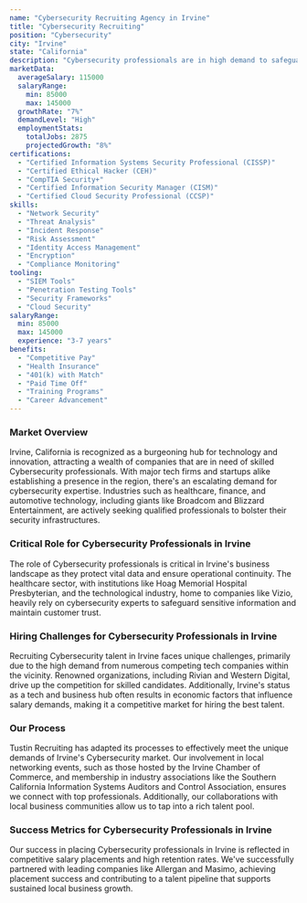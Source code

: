 ```yaml
---
name: "Cybersecurity Recruiting Agency in Irvine"
title: "Cybersecurity Recruiting"
position: "Cybersecurity"
city: "Irvine"
state: "California"
description: "Cybersecurity professionals are in high demand to safeguard digital infrastructures against increasing threats."
marketData:
  averageSalary: 115000
  salaryRange:
    min: 85000
    max: 145000
  growthRate: "7%"
  demandLevel: "High"
  employmentStats:
    totalJobs: 2875
    projectedGrowth: "8%"
certifications:
  - "Certified Information Systems Security Professional (CISSP)"
  - "Certified Ethical Hacker (CEH)"
  - "CompTIA Security+"
  - "Certified Information Security Manager (CISM)"
  - "Certified Cloud Security Professional (CCSP)"
skills:
  - "Network Security"
  - "Threat Analysis"
  - "Incident Response"
  - "Risk Assessment"
  - "Identity Access Management"
  - "Encryption"
  - "Compliance Monitoring"
tooling:
  - "SIEM Tools"
  - "Penetration Testing Tools"
  - "Security Frameworks"
  - "Cloud Security"
salaryRange:
  min: 85000
  max: 145000
  experience: "3-7 years"
benefits:
  - "Competitive Pay"
  - "Health Insurance"
  - "401(k) with Match"
  - "Paid Time Off"
  - "Training Programs"
  - "Career Advancement"
---
```


### Market Overview
Irvine, California is recognized as a burgeoning hub for technology and innovation, attracting a wealth of companies that are in need of skilled Cybersecurity professionals. With major tech firms and startups alike establishing a presence in the region, there's an escalating demand for cybersecurity expertise. Industries such as healthcare, finance, and automotive technology, including giants like Broadcom and Blizzard Entertainment, are actively seeking qualified professionals to bolster their security infrastructures.
### Critical Role for Cybersecurity Professionals in Irvine
The role of Cybersecurity professionals is critical in Irvine's business landscape as they protect vital data and ensure operational continuity. The healthcare sector, with institutions like Hoag Memorial Hospital Presbyterian, and the technological industry, home to companies like Vizio, heavily rely on cybersecurity experts to safeguard sensitive information and maintain customer trust.

### Hiring Challenges for Cybersecurity Professionals in Irvine
Recruiting Cybersecurity talent in Irvine faces unique challenges, primarily due to the high demand from numerous competing tech companies within the vicinity. Renowned organizations, including Rivian and Western Digital, drive up the competition for skilled candidates. Additionally, Irvine's status as a tech and business hub often results in economic factors that influence salary demands, making it a competitive market for hiring the best talent.

### Our Process
Tustin Recruiting has adapted its processes to effectively meet the unique demands of Irvine's Cybersecurity market. Our involvement in local networking events, such as those hosted by the Irvine Chamber of Commerce, and membership in industry associations like the Southern California Information Systems Auditors and Control Association, ensures we connect with top professionals. Additionally, our collaborations with local business communities allow us to tap into a rich talent pool.

### Success Metrics for Cybersecurity Professionals in Irvine
Our success in placing Cybersecurity professionals in Irvine is reflected in competitive salary placements and high retention rates. We've successfully partnered with leading companies like Allergan and Masimo, achieving placement success and contributing to a talent pipeline that supports sustained local business growth.